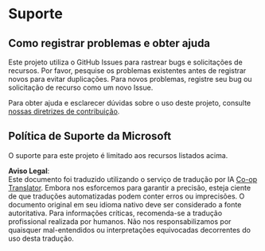 <!--
CO_OP_TRANSLATOR_METADATA:
{
  "original_hash": "c9d207ff77b4bb46e46dc2b607a8ec1a",
  "translation_date": "2025-08-25T20:55:02+00:00",
  "source_file": "SUPPORT.md",
  "language_code": "br"
}
-->
# Suporte

## Como registrar problemas e obter ajuda  

Este projeto utiliza o GitHub Issues para rastrear bugs e solicitações de recursos. Por favor, pesquise os problemas existentes antes de registrar novos para evitar duplicações. Para novos problemas, registre seu bug ou solicitação de recurso como um novo Issue.

Para obter ajuda e esclarecer dúvidas sobre o uso deste projeto, consulte [nossas diretrizes de contribuição](CONTRIBUTING.md).

## Política de Suporte da Microsoft  

O suporte para este projeto é limitado aos recursos listados acima.

**Aviso Legal**:  
Este documento foi traduzido utilizando o serviço de tradução por IA [Co-op Translator](https://github.com/Azure/co-op-translator). Embora nos esforcemos para garantir a precisão, esteja ciente de que traduções automatizadas podem conter erros ou imprecisões. O documento original em seu idioma nativo deve ser considerado a fonte autoritativa. Para informações críticas, recomenda-se a tradução profissional realizada por humanos. Não nos responsabilizamos por quaisquer mal-entendidos ou interpretações equivocadas decorrentes do uso desta tradução.